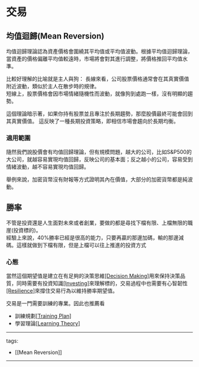 # 交易

## 均值迴歸(Mean Reversion)
均值迴歸理論認為資產價格會圍繞其平均值或平均值波動。根據平均值迴歸理論，當資產的價格偏離平均值較遠時，市場將會對其進行調整，將價格推回平均值水準。

比較好理解的比喻就是主人與狗：
長線來看，公司股票價格通常會在其真實價值附近波動，類似於主人在散步時的規律。  
短線上，股票價格會因市場情緒隨機性而波動，就像狗到處跑一樣，沒有明顯的趨勢。  

這個理論暗示著，如果你持有股票並且專注於長期趨勢，那麼股價最終可能會回到其真實價值。 這反映了一種長期投資策略，即相信市場會趨向於長期均衡。

### 適用範圍
隨然我們說股價會有均值回歸理論，但有規模問題，越大的公司，比如S&P500的大公司，就越容易實現均值回歸，反映公司的基本面；反之越小的公司，容易受到情緒波動，越不容易實現均值回歸。

舉例來說，加密貨幣沒有財報等方式證明其內在價值，大部分的加密貨幣都是純波動。

## 勝率
不管是投資還是人生面對未來或者創業，要做的都是尋找下檔有限、上檔無限的職崖(投資標的)。  
經驗上來說，40%勝率已經是很高的能力，只要再贏的那邊加碼，輸的那邊減碼。這樣就做到下檔有限，但是上檔可以往上推進的投資方式

### 心態
當然這個期望值是建立在有足夠的決策思維[[Decision Making]](/Content/Social%20Science/Psychology/Cognitive/Decision%20Making)用來保持決策品質，同時需要有投資知識[[Investing]](./Investing)來理解標的，交易過程中也需要有心智韌性[[Resilience]](/Content/Social%20Science/Psychology/Resilience)來撐住交易行為以維持勝率期望值。

交易是一門需要訓練的專業。因此也推薦看
* 訓練規劃[[Training Plan]](/Content/Natural%20Science/Biology/Neuroscience/Training%20Plan)
* 學習理論[[Learning Theory]](/Content/Natural%20Science/Biology/Neuroscience/Learning%20Theory)


---
tags:
  - [[Mean Reversion]]

---